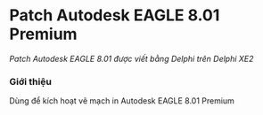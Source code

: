 # Patch Autodesk EAGLE 8.01 Premium
*Patch Autodesk EAGLE 8.01 được viết bằng Delphi trên Delphi XE2*

### Giới thiệu
Dùng để kích hoạt vẽ mạch in Autodesk EAGLE 8.01 Premium
